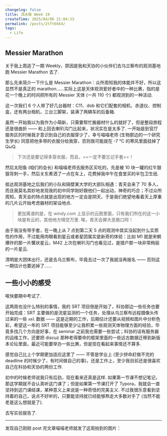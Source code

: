 ```yaml
---
changelog: false
title: 流水账 Week 19
createTime: 2025/04/06 21:04:33
permalink: /posts/2tft6k64/
tags:
  - Life
---
```


## Messier Marathon

关于我上周逃了一期 Weekly，原因是我和天协的小伙伴们去乌兰察布的观测基地跑 Messier Marathon 去了.

那么先来简介一下什么是 Messier Marathon：众所周知我的体能并不好，所以这显然不是真正的 marathon……实际上这是天体观测爱好者中的一种比赛，指的是花一个晚上的时间把所有的 Messier 天体 (一共 110 个) 都观测到的一种活动.

这一次我们 6 个人带了好几台器材：C11、dob 和它们配套的相机、赤道仪、控制盒，还有两台相机，三台三脚架，装满了两辆车的后备箱.

虽然一开始我以为我作为小萌新，只需要帮忙搬器材什么的就好了，但是整段旅程还是很曲折 —— 和上回去喇叭沟门比起来，状况实在是太多了. 一开始是到官厅服务区的时候我才意识到自己的衣服穿少了，幸亏喵喵老师 (生物那边的一个研究生学长) 同意把他多带的衣服分给我穿，否则我可能就在 -7 °C 的寒风里面挂掉了 Q$\omega$Q.

> 下次还是要记得多穿衣服，而且，==一定不要忘记手套==！

然后太阳鱼 (咱们的会长) 和喵喵老师去服务区买吃的，先是被 10 块一罐的红牛狠狠背刺一手，然后关东煮洒了一点在车上，花费掉我中午在食堂买的半包卫生纸.

抵达观测基地之后我们的小队和隔壁某大学的大部队相遇：青天会来了 70 多人，而且我莫名其妙地发现我的初中同学刚好跟他们一起出动，神奇的巧合；不过众所周知，青天会的特点就是出现的地方一定会是阴天，于是我们绝望地看着天上厚重的几片云开始考虑器材的架设地点.

> 更加离谱的是，在 windy.com 上显示的云图里面，只有我们所在的这一小块是有云的，其他地方晴空万里. 唉，青天会罪大恶极口阿！

由于我没有带手套，在一晚上从 7 点到第二天 5 点的观测中其实没起到什么实质性的作用，不过能用肉眼看到星云或者星团属实是新奇的体验：比如 M1 就是宋朝爆炸的那一片蟹状星云，M42 上次在喇叭沟门也看见过，是猎户那一块非常绚丽的一片星云.

清明是大团体出行，还是去乌兰察布，毕竟去过一次了我就没再报名 —— 否则这一期估计也要逃掉了……

## 一些小小的感受

唉快要期中考试了.

这两周也没什么特别的事情，我的 SRT 项目倒是开始了，科协那边一些任务也要开始完成：SRT 主要做的是流星监测的一个任务，处理从乌兰察布远程摄像头传过来的一些 `xml` 数据 —— 这是近期的工作，后期估计还要从视频和图片中分析色彩，希望这一年的 SRT 项目能够至少让我积累一些观测天体物理方面的经验，毕竟多找几个方向是好事，在 seminar 之前我也需要一些尝试；科协的话有服务器的运维工作，还要把 discuz 那种老得要命的框架里面的一些远古数据迁移到新版本论坛里面，最近可能要举办一些比赛，但是现在看起来事情还不算多.

感觉自己比上个学期更加适应这里了 —— 不管是学业上 (至少拼命赶做不完的 deadline 的时候少了，有时间做自己的事)，还是工作上，至少我目前还是很喜欢自己在科协和天协的两份工作.

初中的时候老师说我只有后劲，现在看来还真是这样. 如果第一节课不想记笔记，那这学期就不会认真听这门课了；但是如果第一节课打开了 Typora，我就会一直坚持到这门课结课，某种意义上来说是一种奇怪的完美主义. 不过我很乐意看到坚持着的自己，说点不好听的，只要能坚持就已经能够熬走大多数对手了 (当然不能老是这么想就是了).

去写实验报告了.

---

发现自己刚刚 post 完文章喵喵老师就发了这周拍到的图片：

<CardMasonry>
    <ImageCard
        image="https://vip.123pan.cn/1845440081/yk6baz03t0n000d7w33gzehake9qgf5vDIYxAIFxDda1DGxPDwUzAa==.jpg"
        title="火山上的银河"
        description="乌兰察布，2025."
        href="/"
        author="喵喵老师"
        date="2025/04/05"
    />
</CardMasonry>
